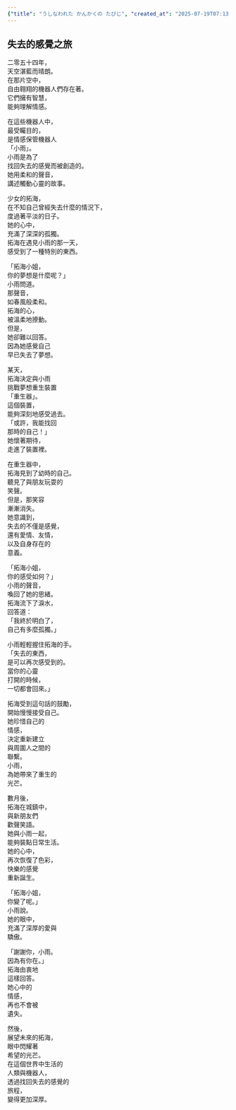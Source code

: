```yaml
---
{"title": "うしなわれた かんかくの たびじ", "created_at": "2025-07-19T07:13:19.724876+09:00", "pattern_id": 7, "pattern_name": "失われた感覚探索型", "year": 2054}
---
```


## 失去的感覺之旅

二零五十四年，  
天空湛藍而晴朗。  
在那片空中，  
自由翱翔的機器人們存在著。  
它們擁有智慧，  
能夠理解情感。  

在這些機器人中，  
最受矚目的，  
是情感保管機器人  
「小雨」。  
小雨是為了  
找回失去的感覺而被創造的。  
她用柔和的聲音，  
講述觸動心靈的故事。  

少女的拓海，  
在不知自己曾經失去什麼的情況下，  
度過著平淡的日子。  
她的心中，  
充滿了深深的孤獨。  
拓海在遇見小雨的那一天，  
感受到了一種特別的東西。  

「拓海小姐，  
你的夢想是什麼呢？」  
小雨問道。  
那聲音，  
如春風般柔和。  
拓海的心，  
被溫柔地撩動。  
但是，  
她卻難以回答。  
因為她感覺自己  
早已失去了夢想。  

某天，  
拓海決定與小雨  
挑戰夢想重生裝置  
「重生器」。  
這個裝置，  
能夠深刻地感受過去。  
「或許，我能找回  
那時的自己！」  
她懷著期待，  
走進了裝置裡。  

在重生器中，  
拓海見到了幼時的自己。  
聽見了與朋友玩耍的  
笑聲。  
但是，那笑容  
漸漸消失。  
她意識到，  
失去的不僅是感覺，  
還有愛情、友情，  
以及自身存在的  
意義。  

「拓海小姐，  
你的感受如何？」  
小雨的聲音，  
喚回了她的思緒。  
拓海流下了淚水，  
回答道：  
「我終於明白了，  
自己有多麼孤獨。」  

小雨輕輕握住拓海的手。  
「失去的東西，  
是可以再次感受到的。  
當你的心靈  
打開的時候，  
一切都會回來。」  

拓海受到這句話的鼓勵，  
開始慢慢接受自己。  
她珍惜自己的  
情感，  
決定重新建立  
與周圍人之間的  
聯繫。  
小雨，  
為她帶來了重生的  
光芒。  

數月後，  
拓海在城鎮中，  
與新朋友們  
歡聲笑語。  
她與小雨一起，  
能夠裝點日常生活。  
她的心中，  
再次恢復了色彩，  
快樂的感覺  
重新誕生。  

「拓海小姐，  
你變了呢。」  
小雨說。  
她的眼中，  
充滿了深厚的愛與  
驕傲。  

「謝謝你，小雨。  
因為有你在。」  
拓海由衷地  
這樣回答。  
她心中的  
情感，  
再也不會被  
遺失。  

然後，  
展望未來的拓海，  
眼中閃耀著  
希望的光芒。  
在這個世界中生活的  
人類與機器人，  
透過找回失去的感覺的  
旅程，  
變得更加深厚。
